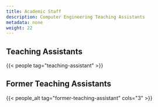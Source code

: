 ```yaml
---
title: Academic Staff
description: Computer Engineering Teaching Assistants
metadata: none
weight: 22
---
```


## Teaching Assistants

{{< people tag="teaching-assistant" >}}

## Former Teaching Assistants

{{< people_alt tag="former-teaching-assistant" cols="3" >}}
